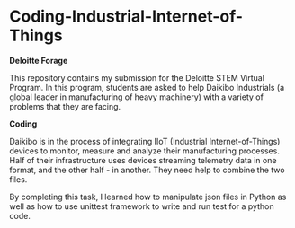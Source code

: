 # Coding-Industrial-Internet-of-Things
**Deloitte Forage**

This repository contains my submission for the Deloitte STEM Virtual Program. In this program, students are asked to help Daikibo Industrials (a global leader in manufacturing of heavy machinery) with a variety of problems that they are facing.

**Coding**

Daikibo is in the process of integrating IIoT (Industrial Internet-of-Things) devices to monitor, measure and analyze their manufacturing processes. Half of their infrastructure uses devices streaming telemetry data in one format, and the other half - in another. They need help to combine the two files.

By completing this task, I learned how to manipulate json files in Python as well as how to use unittest framework to write and run test for a python code.
